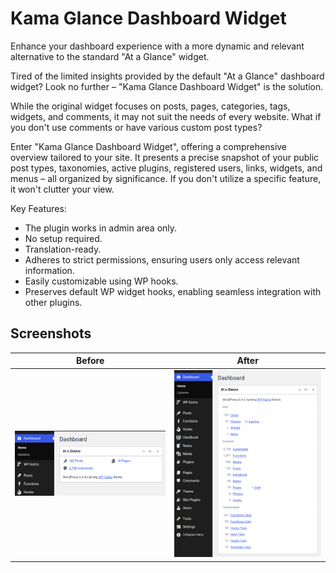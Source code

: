 Kama Glance Dashboard Widget
============================

Enhance your dashboard experience with a more dynamic and relevant alternative to the standard "At a Glance" widget.

Tired of the limited insights provided by the default "At a Glance" dashboard widget? Look no further – "Kama Glance Dashboard Widget" is the solution.

While the original widget focuses on posts, pages, categories, tags, widgets, and comments, it may not suit the needs of every website. What if you don't use comments or have various custom post types?

Enter "Kama Glance Dashboard Widget", offering a comprehensive overview tailored to your site. It presents a precise snapshot of your public post types, taxonomies, active plugins, registered users, links, widgets, and menus – all organized by significance. If you don't utilize a specific feature, it won't clutter your view.

Key Features:

* The plugin works in admin area only.
* No setup required.
* Translation-ready.
* Adheres to strict permissions, ensuring users only access relevant information.
* Easily customizable using WP hooks.
* Preserves default WP widget hooks, enabling seamless integration with other plugins.

Screenshots
-----------

Before | After
---    | ---
![](screenshots/before.png) | ![](screenshots/after.png)
